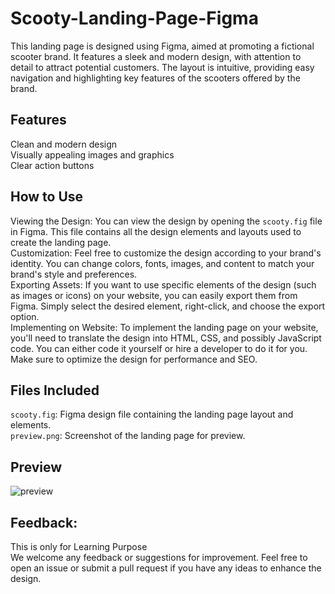 # Scooty-Landing-Page-Figma
This landing page is designed using Figma, aimed at promoting a fictional scooter brand. It features a sleek and modern design, with attention to detail to attract potential customers. The layout is intuitive, providing easy navigation and highlighting key features of the scooters offered by the brand.

## Features
Clean and modern design<br>
Visually appealing images and graphics<br>
Clear action buttons

## How to Use
Viewing the Design: You can view the design by opening the `scooty.fig` file in Figma. This file contains all the design elements and layouts used to create the landing page.<br>
Customization: Feel free to customize the design according to your brand's identity. You can change colors, fonts, images, and content to match your brand's style and preferences.<br>
Exporting Assets: If you want to use specific elements of the design (such as images or icons) on your website, you can easily export them from Figma. Simply select the desired element, right-click, and choose the export option.<br>
Implementing on Website: To implement the landing page on your website, you'll need to translate the design into HTML, CSS, and possibly JavaScript code. You can either code it yourself or hire a developer to do it for you. Make sure to optimize the design for performance and SEO.

## Files Included
`scooty.fig`: Figma design file containing the landing page layout and elements.<br>
`preview.png`: Screenshot of the landing page for preview.

## Preview
![preview]()

## Feedback:
This is only for Learning Purpose<br>
We welcome any feedback or suggestions for improvement. Feel free to open an issue or submit a pull request if you have any ideas to enhance the design.
